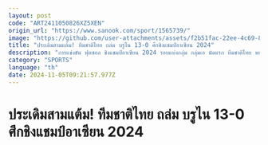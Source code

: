 ```yaml
---
layout: post
code: "ART2411050826XZ5XEN"
origin_url: "https://www.sanook.com/sport/1565739/"
image: "https://github.com/user-attachments/assets/f2b51fac-22ee-4c69-8455-2dccc239cbdb"
title: "ประเดิมสามแต้ม! ทีมชาติไทย ถล่ม บรูไน 13-0 ศึกชิงแชมป์อาเซียน 2024"
description: "การแข่งขัน ฟุตซอล ชิงแชมป์อาเซียน 2024 รอบแบ่งกลุ่ม กลุ่มเอ นัดแรก ทีมชาติไทย พบกับ บรูไน ที่สนาม เทอร์มินอลฮอลล์ ศูนย์การค้าเทอร์มินอล 21 จังหวัดนครราชสีมา เมื่อวันที่ 2 พฤศจิกายน 2567"
category: "SPORTS"
language: "th"
date: 2024-11-05T09:21:57.977Z
---
```


# ประเดิมสามแต้ม! ทีมชาติไทย ถล่ม บรูไน 13-0 ศึกชิงแชมป์อาเซียน 2024